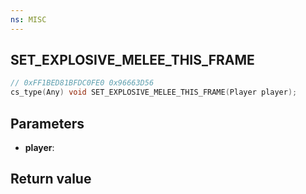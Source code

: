 ```yaml
---
ns: MISC
---
```

## SET_EXPLOSIVE_MELEE_THIS_FRAME

```c
// 0xFF1BED81BFDC0FE0 0x96663D56
cs_type(Any) void SET_EXPLOSIVE_MELEE_THIS_FRAME(Player player);
```

## Parameters
* **player**: 

## Return value
